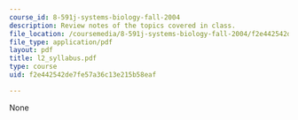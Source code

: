 ```yaml
---
course_id: 8-591j-systems-biology-fall-2004
description: Review notes of the topics covered in class.
file_location: /coursemedia/8-591j-systems-biology-fall-2004/f2e442542de7fe57a36c13e215b58eaf_l2_syllabus.pdf
file_type: application/pdf
layout: pdf
title: l2_syllabus.pdf
type: course
uid: f2e442542de7fe57a36c13e215b58eaf

---
```

None